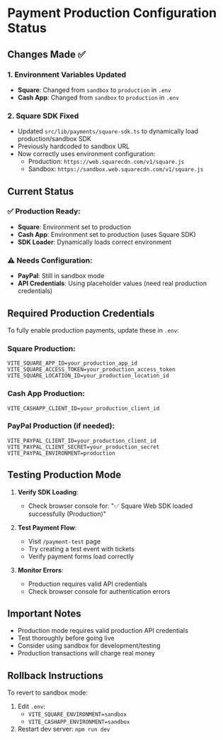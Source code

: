 # Payment Production Configuration Status

## Changes Made ✅

### 1. Environment Variables Updated
- **Square**: Changed from `sandbox` to `production` in `.env`
- **Cash App**: Changed from `sandbox` to `production` in `.env`

### 2. Square SDK Fixed
- Updated `src/lib/payments/square-sdk.ts` to dynamically load production/sandbox SDK
- Previously hardcoded to sandbox URL
- Now correctly uses environment configuration:
  - Production: `https://web.squarecdn.com/v1/square.js`
  - Sandbox: `https://sandbox.web.squarecdn.com/v1/square.js`

## Current Status

### ✅ Production Ready:
- **Square**: Environment set to production
- **Cash App**: Environment set to production (uses Square SDK)
- **SDK Loader**: Dynamically loads correct environment

### ⚠️ Needs Configuration:
- **PayPal**: Still in sandbox mode
- **API Credentials**: Using placeholder values (need real production credentials)

## Required Production Credentials

To fully enable production payments, update these in `.env`:

### Square Production:
```
VITE_SQUARE_APP_ID=your_production_app_id
VITE_SQUARE_ACCESS_TOKEN=your_production_access_token
VITE_SQUARE_LOCATION_ID=your_production_location_id
```

### Cash App Production:
```
VITE_CASHAPP_CLIENT_ID=your_production_client_id
```

### PayPal Production (if needed):
```
VITE_PAYPAL_CLIENT_ID=your_production_client_id
VITE_PAYPAL_CLIENT_SECRET=your_production_secret
VITE_PAYPAL_ENVIRONMENT=production
```

## Testing Production Mode

1. **Verify SDK Loading**:
   - Check browser console for: "✅ Square Web SDK loaded successfully (Production)"

2. **Test Payment Flow**:
   - Visit `/payment-test` page
   - Try creating a test event with tickets
   - Verify payment forms load correctly

3. **Monitor Errors**:
   - Production requires valid API credentials
   - Check browser console for authentication errors

## Important Notes

- Production mode requires valid production API credentials
- Test thoroughly before going live
- Consider using sandbox for development/testing
- Production transactions will charge real money

## Rollback Instructions

To revert to sandbox mode:
1. Edit `.env`:
   - `VITE_SQUARE_ENVIRONMENT=sandbox`
   - `VITE_CASHAPP_ENVIRONMENT=sandbox`
2. Restart dev server: `npm run dev`